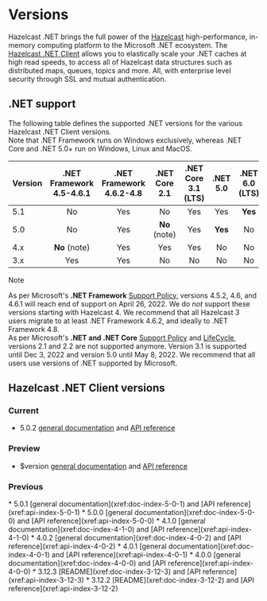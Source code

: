 # Versions

Hazelcast .NET brings the full power of the [Hazelcast](https://hazelcast.com) high-performance, in-memory computing platform to the Microsoft .NET ecosystem. The [Hazelcast .NET Client](https://hazelcast.com/clients/dotnet/) allows you to elastically scale your .NET caches at high read speeds, to access all of Hazelcast data structures such as distributed maps, queues, topics and more. All, with enterprise level security through SSL and mutual authentication.

## .NET support

The following table defines the supported .NET versions for the various Hazelcast .NET Client versions.  
Note that .NET Framework runs on Windows exclusively, whereas .NET Core and .NET 5.0+ run on Windows, Linux and MacOS.

|Version|.NET Framework 4.5-4.6.1|.NET Framework 4.6.2-4.8|.NET Core 2.1|.NET Core 3.1 (LTS)|.NET 5.0|.NET 6.0 (LTS)|
|-|:-:|:-:|:-:|:-:|:-:|:-:|
|5.1|No|Yes|No|Yes|Yes|**Yes**|
|5.0|No|Yes|**No** (note)|Yes|**Yes**|No|
|4.x|**No** (note)|Yes|Yes|Yes|No|No|
|3.x|Yes|Yes|No|No|No|No|

> [!NOTE]
> As per Microsoft's **.NET Framework** [Support Policy](https://docs.microsoft.com/en-us/lifecycle/products/microsoft-net-framework), versions 4.5.2, 4.6, and 4.6.1 will reach end of support on April 26, 2022. We do *not* support these versions starting with Hazelcast 4. We recommend that all Hazelcast 3 users migrate to at least .NET Framework 4.6.2, and ideally to .NET Framework 4.8.  
> As per Microsoft's **.NET and .NET Core** [Support Policy](https://docs.microsoft.com/en-us/lifecycle/products/microsoft-net-and-net-core) and [LifeCycle](https://dotnet.microsoft.com/en-us/platform/support/policy/dotnet-core), versions 2.1 and 2.2 are not supported anymore. Version 3.1 is supported until Dec 3, 2022 and version 5.0 until May 8, 2022. We recommend that all users use versions of .NET supported by Microsoft.

## Hazelcast .NET Client versions

### Current

* <curdoc>5.0.2 [general documentation](xref:doc-index-5-0-2) and [API reference](xref:api-index-5-0-2)</curdoc>

### Preview

* <devdoc>$version [general documentation](dev/doc/index.md) and [API reference](dev/api/index.md)</devdoc>

### Previous

<prevdoc/>
* 5.0.1 [general documentation](xref:doc-index-5-0-1) and [API reference](xref:api-index-5-0-1)
* 5.0.0 [general documentation](xref:doc-index-5-0-0) and [API reference](xref:api-index-5-0-0)
* 4.1.0 [general documentation](xref:doc-index-4-1-0) and [API reference](xref:api-index-4-1-0)
* 4.0.2 [general documentation](xref:doc-index-4-0-2) and [API reference](xref:api-index-4-0-2)
* 4.0.1 [general documentation](xref:doc-index-4-0-1) and [API reference](xref:api-index-4-0-1)
* 4.0.0 [general documentation](xref:doc-index-4-0-0) and [API reference](xref:api-index-4-0-0)
* 3.12.3 [README](xref:doc-index-3-12-3) and [API reference](xref:api-index-3-12-3)
* 3.12.2 [README](xref:doc-index-3-12-2) and [API reference](xref:api-index-3-12-2)